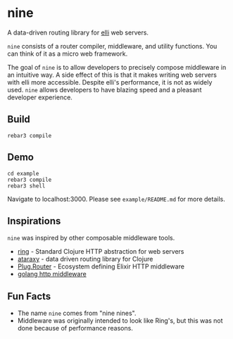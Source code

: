 # nine

A data-driven routing library for [elli](https://github.com/elli-lib/elli) web servers.

`nine` consists of a router compiler, middleware, and utility functions. You can think of it as a micro web framework.

The goal of `nine` is to allow developers to precisely compose middleware in an intuitive way.
A side effect of this is that it makes writing web servers with elli more accessible. Despite elli's
performance, it is not as widely used. `nine` allows developers to have
blazing speed and a pleasant developer experience.

## Build

    rebar3 compile

## Demo 

    cd example
    rebar3 compile
    rebar3 shell

Navigate to localhost:3000. Please see `example/README.md` for more details.

## Inspirations

`nine` was inspired by other composable middleware tools.

- [ring](https://github.com/ring-clojure/ring/wiki/Concepts) - Standard Clojure HTTP abstraction for web servers
- [ataraxy](https://github.com/weavejester/ataraxy) - data driven routing library for Clojure
- [Plug.Router](https://hexdocs.pm/plug/readme.html#plug-router) - Ecosystem defining Elixir HTTP middleware
- [golang http middleware](https://dev.to/theghostmac/understanding-and-crafting-http-middlewares-in-go-3183)

## Fun Facts

- The name `nine` comes from "nine nines".
- Middleware was originally intended to look like Ring's, but this was not done because of performance reasons.

